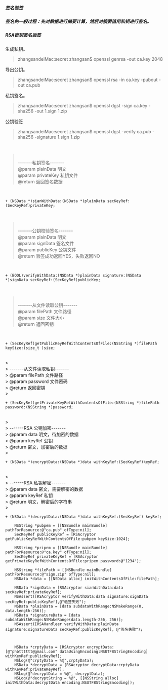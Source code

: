 ##### 签名验签
##### 签名的一般过程：先对数据进行摘要计算，然后对摘要值用私钥进行签名。

##### RSA密钥签名验签
生成私钥。
>zhangsandeiMac:secret zhangsan$ openssl genrsa -out ca.key 2048

导出公钥。
>zhangsandeiMac:secret zhangsan$ openssl rsa -in ca.key -pubout -out ca.pub


私钥签名。
>zhangsandeiMac:secret zhangsan$ openssl dgst -sign ca.key -sha256 -out 1.sign 1.zip 

公钥验签
>zhangsandeiMac:secret zhangsan$ openssl dgst -verify ca.pub -sha256 -signature 1.sign 1.zip 

<br/>

> <br/>
> -------私钥签名------- <br/>
> @param plainData 明文 <br/>
> @param privateKey 私钥文件 <br/>
> @return 返回签名数据 <br/>
> 
<br/>

```
+ (NSData *)sianWithData:(NSData *)plainData secKeyRef:(SecKeyRef)privateKey;
```

<br/>

> <br/>
> -------公钥校验签名------- <br/>
> @param plainData 明文 <br/>
> @param signData 签名文件 <br/>
> @param publicKey 公钥文件 <br/>
> @return 验签成功返回YES，失败返回NO <br/>
> 
<br/>

```
+ (BOOL)verifyWithData:(NSData *)plainData signature:(NSData *)signData secKeyRef:(SecKeyRef)publicKey;
```
<br/>

> <br/>
> -------从文件读取公钥------- <br/>
> @param filePath 文件路径 <br/>
> @param size 文件大小 <br/>
> @return 返回密钥 <br/>
> 
<br/>

```
+ (SecKeyRef)getPublicKeyRefWithContentsOfFile:(NSString *)filePath keySize:(size_t )size;
```

<br/>
> <br/>
> -------从文件读取私钥------- <br/>
> @param filePath 文件路径 <br/>
> @param password 文件密码 <br/>
> @return 返回密钥 <br/>
>  
<br/>

```
+ (SecKeyRef)getPrivateKeyRefWithContentsOfFile:(NSString *)filePath password:(NSString *)password;
```

<br/>
> <br/>
> -------RSA 公钥加密------- <br/>
> @param data 明文，待加密的数据 <br/>
> @param keyRef 公钥 <br/>
> @return 密文，加密后的数据 <br/>
> 
<br/>

```
+ (NSData *)encryptData:(NSData *)data withKeyRef:(SecKeyRef)keyRef;
```

<br/>
> <br/>
> -------RSA 私钥解密------- <br/>
> @param data 密文，需要解密的数据 <br/>
> @param keyRef 私钥 <br/>
> @return 明文，解密后的字符串 <br/>
> 
<br/>

```
+ (NSData *)decryptData:(NSData *)data withKeyRef:(SecKeyRef) keyRef;
```

```object-c
    NSString *pubpem = [[NSBundle mainBundle] pathForResource:@"ca.pub" ofType:nil];
    SecKeyRef publicKeyRef = [RSAcryptor getPublicKeyRefWithContentsOfFile:pubpem keySize:1024];
        
    NSString *pripem = [[NSBundle mainBundle] pathForResource:@"ca.key" ofType:nil];
    SecKeyRef privateKeyRef = [RSAcryptor getPrivateKeyRefWithContentsOfFile:pripem password:@"1234"];
    
    NSString *filePath = [[NSBundle mainBundle] pathForResource:@"sign.zip" ofType:nil];
    NSData *data = [[NSData alloc] initWithContentsOfFile:filePath];

    NSData *signData = [RSAcryptor sianWithData:data secKeyRef:privateKeyRef];
    NSAssert([RSAcryptor verifyWithData:data signature:signData secKeyRef:publicKeyRef],@"验签失败");
    NSData *plainData = [data subdataWithRange:NSMakeRange(0, data.length-256)];
    NSData *signatureData = [data subdataWithRange:NSMakeRange(data.length-256, 256)];
    NSAssert([RSAHandleer verifyWithData:plainData signature:signatureData secKeyRef:publicKeyRef], @"签名失败");
    

    
    NSData *crptyData = [RSAcryptor encryptData:[@"phbtttttt@gmail.com" dataUsingEncoding:NSUTF8StringEncoding] withKeyRef:publicKeyRef];
    NSLog(@"crptyData = %@",crptyData);
    NSData *decryptData = [RSAcryptor decryptData:crptyData withKeyRef:privateKeyRef];
    NSLog(@"decryptData = %@", decryptData);
    NSLog(@"decryptString = %@", [[NSString alloc] initWithData:decryptData encoding:NSUTF8StringEncoding]);
```
